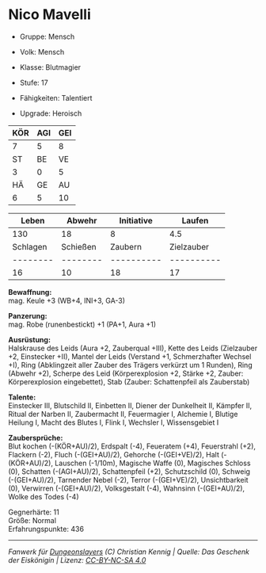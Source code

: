 # Nico Mavelli  
- Gruppe: Mensch  
- Volk: Mensch  
- Klasse: Blutmagier  
- Stufe: 17  
- Fähigkeiten: Talentiert  

- Upgrade: Heroisch  

| KÖR | AGI | GEI |  
| --- | --- | --- |  
| 7   | 5   | 8   |
| ST  | BE  | VE  |  
| 3   | 0   | 5   |
| HÄ  | GE  | AU  |  
| 6   | 5   | 10  |


| Leben    | Abwehr   | Initiative | Laufen     |
| -------- | -------- | ---------- | ---------- |
| 130      | 18       | 8          | 4.5        |
| Schlagen | Schießen | Zaubern    | Zielzauber |
| -------- | -------- | ---------- | ---------- |
| 16       | 10       | 18         | 17         |

**Bewaffnung:**  
mag. Keule +3 (WB+4, INI+3, GA-3)

**Panzerung:**  
mag. Robe (runenbestickt) +1 (PA+1, Aura +1)

**Ausrüstung:**  
Halskrause des Leids (Aura +2, Zauberqual +III), Kette des Leids (Zielzauber +2, Einstecker +II), Mantel der Leids (Verstand +1, Schmerzhafter Wechsel +I), Ring (Abklingzeit aller Zauber des Trägers verkürzt um 1 Runden), Ring (Abwehr +2), Scherpe des Leid (Körperexplosion +2, Stärke +2, Zauber: Körperexplosion eingebettet), Stab (Zauber: Schattenpfeil als Zauberstab)

**Talente:**  
Einstecker III, Blutschild II, Einbetten II, Diener der Dunkelheit II, Kämpfer II, Ritual der Narben II, Zaubermacht II, Feuermagier I, Alchemie I, Blutige Heilung I, Macht des Blutes I, Flink I, Wechsler I, Wissensgebiet I

**Zaubersprüche:**  
Blut kochen (-(KÖR+AU)/2), Erdspalt (-4), Feueratem (+4), Feuerstrahl (+2), Flackern (-2), Fluch (-(GEI+AU)/2), Gehorche (-(GEI+VE)/2), Halt (-(KÖR+AU)/2), Lauschen (-1/10m), Magische Waffe (0), Magisches Schloss (0), Schatten (-(AGI+AU)/2), Schattenpfeil (+2), Schutzschild (0), Schweig (-(GEI+AU)/2), Tarnender Nebel (-2), Terror (-(GEI+VE)/2), Unsichtbarkeit (0), Verwirren (-(GEI+AU)/2), Volksgestalt (-4), Wahnsinn (-(GEI+AU)/2), Wolke des Todes (-4)

Gegnerhärte: 11  
Größe: Normal  
Erfahrungspunkte: 436  



___
*Fanwerk für [Dungeonslayers](https://www.dungeonslayers.net/) (C) Christian Kennig | Quelle: Das Geschenk der Eiskönigin | Lizenz: [CC-BY-NC-SA 4.0](https://creativecommons.org/licenses/by-nc-sa/4.0/deed.de)*
